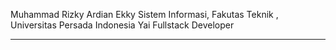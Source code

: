 Muhammad Rizky Ardian
Ekky
Sistem Informasi, Fakutas Teknik , Universitas Persada Indonesia Yai
Fullstack Developer
_________________________________________________________________________________________________